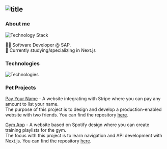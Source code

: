 ## ![title](https://user-images.githubusercontent.com/59585323/151017065-1c148f41-b7a4-4218-80af-c987ab68fff6.png)

### About me
![Technology Stack](https://user-images.githubusercontent.com/59585323/151019901-cd919e7a-7dd3-4e30-aac8-55f5180ad0c8.png)

👨‍💻 Software Developer @ SAP.<br/>
🌱 Currently studying/specializing in Next.js<br/>

### Technologies
![Technologies](https://user-images.githubusercontent.com/59585323/150994083-38179c1d-2658-4cd8-94ad-adf1dcb14cce.png)

### Pet Projects
[Pay Your Name](https://payyourname.com) - A website integrating with Stripe where you can pay any amount to list your name.<br/>
The purpose of this project is to design and develop a production-enabled website with two friends. You can find the repository [here](https://github.com/joaodacolsoares/payyourname).

[Gym App](https://gym-web-navy.vercel.app/) - A website based on Spotify design where you can create training playlists for the gym.<br/>
The focus with this project is to learn navigation and API development with Next.js. You can find the repository [here](https://github.com/Prokopetz/gym-web).
